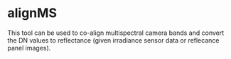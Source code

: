 # alignMS

This tool can be used to co-align multispectral camera bands and convert the DN values to reflectance (given irradiance sensor data or reflecance panel 
images).


